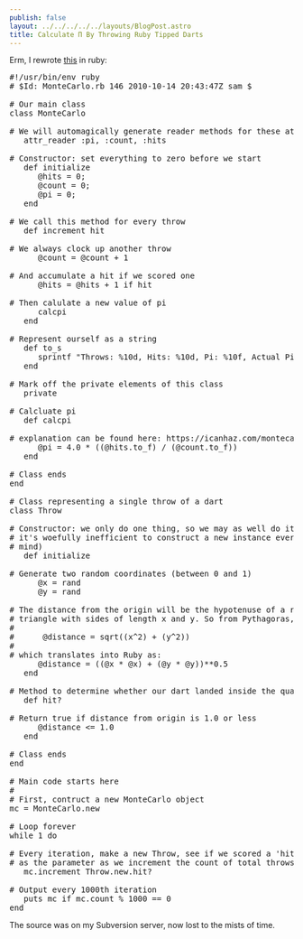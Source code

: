 ```yaml
---
publish: false
layout: ../../../../../layouts/BlogPost.astro
title: Calculate Π By Throwing Ruby Tipped Darts
---
```


<p>Erm, I rewrote <a href="//pikesley.org/blog/2010/08/12/calculate-π-by-throwing-darts/">this</a> in ruby:</p>

<pre>#!/usr/bin/env ruby
# $Id: MonteCarlo.rb 146 2010-10-14 20:43:47Z sam $

# Our main class
class MonteCarlo

# We will automagically generate reader methods for these attributes
   attr_reader :pi, :count, :hits

# Constructor: set everything to zero before we start
   def initialize
      @hits = 0;
      @count = 0;
      @pi = 0;
   end

# We call this method for every throw
   def increment hit

# We always clock up another throw
      @count = @count + 1

# And accumulate a hit if we scored one
      @hits = @hits + 1 if hit

# Then calulate a new value of pi
      calcpi
   end

# Represent ourself as a string
   def to_s
      sprintf "Throws: %10d, Hits: %10d, Pi: %10f, Actual Pi: %10f", self.count, self.hits, self.pi, Math::PI
   end

# Mark off the private elements of this class
   private

# Calcluate pi
   def calcpi

# explanation can be found here: https://icanhaz.com/montecarlo
      @pi = 4.0 * ((@hits.to_f) / (@count.to_f))
   end

# Class ends
end

# Class representing a single throw of a dart
class Throw

# Constructor: we only do one thing, so we may as well do it here (I'm sure
# it's woefully inefficient to construct a new instance every time, but never
# mind)
   def initialize

# Generate two random coordinates (between 0 and 1)
      @x = rand
      @y = rand

# The distance from the origin will be the hypotenuse of a right-angled
# triangle with sides of length x and y. So from Pythagoras, we see that:
#
#      @distance = sqrt((x^2) + (y^2))
#
# which translates into Ruby as:
      @distance = ((@x * @x) + (@y * @y))**0.5
   end

# Method to determine whether our dart landed inside the quadrant
   def hit?

# Return true if distance from origin is 1.0 or less
      @distance &lt;= 1.0
   end

# Class ends
end

# Main code starts here
#
# First, contruct a new MonteCarlo object
mc = MonteCarlo.new

# Loop forever
while 1 do

# Every iteration, make a new Throw, see if we scored a 'hit', then hand this
# as the parameter as we increment the count of total throws
   mc.increment Throw.new.hit?

# Output every 1000th iteration
   puts mc if mc.count % 1000 == 0
end</pre>

<p>The source was on my Subversion server, now lost to the mists of time.</p>
